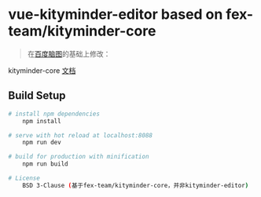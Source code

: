 # vue-kityminder-editor based on fex-team/kityminder-core

> 在[百度脑图](https://github.com/fex-team/kityminder-core)的基础上修改：

kityminder-core [文档](https://github.com/fex-team/kityminder-core/wiki/command#resource)
## Build Setup

``` bash
# install npm dependencies
    npm install

# serve with hot reload at localhost:8088
    npm run dev

# build for production with minification
    npm run build

# License
    BSD 3-Clause (基于fex-team/kityminder-core，并非kityminder-editor)
```

